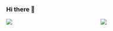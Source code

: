 ### Hi there 👋


<div>
<img align="left" src="https://github-readme-stats.vercel.app/api?username=allanj&show_icons=true&icon_color=000000&text_color=000000&bg_color=ffffff&hide_title=false&title_color=000000?count_private=true&include_all_commits=true" />
  <!--
<img align="center" src="https://github-readme-stats.vercel.app/api/top-langs/?username=allanj&count_private=true" />
-->

</div>


<div><p align="center"> <img src="https://visitor-badge.glitch.me/badge?page_id=allanj.allanj" /> </p> </div>

<!--
**allanj/allanj** is a ✨ _special_ ✨ repository because its `README.md` (this file) appears on your GitHub profile.

Here are some ideas to get you started:

- 🔭 I’m currently working on ...
- 🌱 I’m currently learning ...
- 👯 I’m looking to collaborate on ...
- 🤔 I’m looking for help with ...
- 💬 Ask me about ...
- 📫 How to reach me: ...
- 😄 Pronouns: ...
- ⚡ Fun fact: ...
-->
